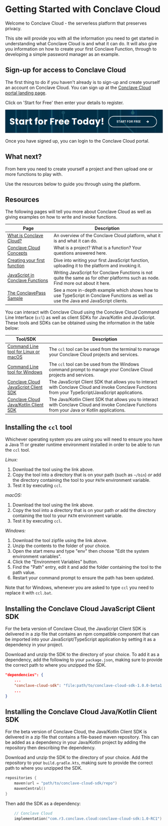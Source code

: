 # Getting Started with Conclave Cloud
Welcome to Conclave Cloud - the serverless platform that preserves privacy.

This site will provide you with all the information you need to get started in
understanding what Conclave Cloud is and what it can do. It will also give you
information on how to create your first Conclave Function, through to developing
a simple password manager as an example.

## Sign-up for access to Conclave Cloud
The first thing to do if you haven't already is to sign-up and create yourself
an account on Conclave Cloud. You can sign up at the [Conclave Cloud portal landing page](https://dev.conclave.cloud).

Click on 'Start for Free' then enter your details to register.

![](assets/start_for_free.png)

Once you have signed up, you can login to the Conclave Cloud portal.

## What next?
From here you need to create yourself a project and then upload one or more
functions to play with.

Use the resources below to guide you through using the platform.

## Resources
The following pages will tell you more about Conclave Cloud as well as giving
examples on how to write and invoke functions.

| Page | Description |
| ---- | ----------- |
| [What is Conclave Cloud?](what-is-conclave-cloud.md) | An overview of the Conclave Cloud platform, what it is and what it can do. |
| [Conclave Cloud Concepts](conclave-cloud-concepts.md) | What is a project? What is a function? Your questions answered here. |
| [Creating your first function](creating-your-first-function.md) | Dive into writing your first JavaScript function, uploading it to the platform and invoking it. |
| [JavaScript in Conclave Functions](javascript-in-conclave-functions.md) | Writing JavaScript for Conclave Functions is not quite the same as for other platforms such as node. Find more out about it here. |
| [The ConclavePass Sample](conclavepass-sample.md) | See a more in-depth example which shows how to use TypeScript in Conclave Functions as well as use the Java and JavaScript clients. |

You can interact with Conclave Cloud using the Conclave Cloud Command Line
Interface (`ccl`) as well as client SDKs for Java/Kotlin and JavaScript. These
tools and SDKs can be obtained using the information in the table below:

| Tool/SDK | Description |
| -------- | ----------- |
| [Command Line tool for Linux or macOS](https://github.com/R3Conclave/ccl-documentation/releases/download/1.0.0-beta1/ccl) | The `ccl` tool can be used from the terminal to manage your Conclave Cloud projects and services. |
| [Command Line tool for Windows](https://github.com/R3Conclave/ccl-documentation/releases/download/1.0.0-beta1/ccl.zip) | The `ccl` tool can be used from the Windows command prompt to manage your Conclave Cloud projects and services. |
| [Conclave Cloud JavaScript Client SDK](https://github.com/R3Conclave/ccl-documentation/releases/download/1.0.0-beta1/conclave-cloud-sdk-1.0.0-beta1.tgz) | The JavaScript Client SDK that allows you to interact with Conclave Cloud and invoke Conclave Functions from your TypeScript/JavaScript applications. |
| [Conclave Cloud Java/Kotlin Client SDK](https://github.com/R3Conclave/ccl-documentation/releases/download/1.0.0-beta1/conclave-cloud-sdk-java-1.0.0-beta1.zip) | The Java/Kotlin Client SDK that allows you to interact with Conclave Cloud and invoke Conclave Functions from your Java or Kotlin applications. |

## Installing the `ccl` tool
Whichever operating system you are using you will need to ensure you have a Java
11 or greater runtime environment installed in order to be able to run the `ccl` tool.

_Linux:_

1. Download the tool using the link above.
2. Copy the tool into a directory that is on your path (such as `~/bin`) _or_
   add the directory containing the tool to your `PATH` environment variable.
3. Test it by executing `ccl`.

_macOS:_
1. Download the tool using the link above.
2. Copy the tool into a directory that is on your path _or_
   add the directory containing the tool to your `PATH` environment variable.
3. Test it by executing `ccl`.

_Windows:_
1. Download the tool zipfile using the link above.
2. Unzip the contents to the folder of your choice.
3. Open the start menu and type "env" then choose "Edit the system environment
   variables".
4. Click the "Environment Variables" button.
5. Find the "Path" entry, edit it and add the folder containing the tool to the
   path value.
6. Restart your command prompt to ensure the path has been updated.

Note that for Windows, whenever you are asked to type `ccl` you need to replace
it with `ccl.bat`.

## Installing the Conclave Cloud JavaScript Client SDK
For the beta version of Conclave Cloud, the JavaScript Client SDK is delivered
in a zip file that contains an npm compatible component that can be imported
into your JavaScript/TypeScript application by setting it as a dependency in
your project.

Download and unzip the SDK to the directory of your choice. To add it as a
dependency, add the following to your `package.json`, making sure to provide the
correct path to where you unzipped the SDK.

```json
"dependencies": {
    ...
    "conclave-cloud-sdk": "file:path/to/conclave-cloud-sdk-1.0.0-beta1.tgz",
    ...
}
```

## Installing the Conclave Cloud Java/Kotlin Client SDK
For the beta version of Conclave Cloud, the Java/Kotlin Client SDK is delivered
in a zip file that contains a file-based maven repository. This can be added as
a dependency in your Java/Kotlin project by adding the repository then
describing the dependency.

Download and unzip the SDK to the directory of your choice. Add the repository
to your `build.gradle.kts`, making sure to provide the correct path to where you
unzipped the SDK.

```kotlin
repositories {
	maven(url = "path/to/conclave-cloud-sdk/repo")
	mavenCentral()
}
```

Then add the SDK as a dependency:

```kotlin
	// Conclave Cloud
	implementation("com.r3.conclave.cloud:conclave-cloud-sdk:1.0-RC1")
```